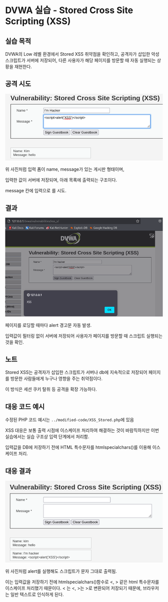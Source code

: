 # DVWA 실습 - Stored Cross Site Scripting (XSS)

## 실습 목적
DVWA의 Low 레벨 환경에서 Stored XSS 취약점을 확인하고, 공격자가 삽입한 악성 스크립트가 서버에 저장되어, 다른 사용자가 해당 페이지를 방문할 때 자동 실행되는 상황을 재현한다.

## 공격 시도
![XSS 공격 시도 화면](../screenshots/XSS_Stored_Before_Attack.png)

위 사진처럼 입력 폼이 name, message가 있는 게시판 형태이며, 

입력한 값이 서버에 저장되며, 아래 목록에 출력되는 구조이다.

message 칸에 입력으로  <script>alert('XSS')</script>를 시도.

## 결과
![XSS 공격 성공](../screenshots/XSS_Stored_Attack.png)

페이지를 로딩할 때마다 alert 경고문 자동 발생.

입력값이 필터링 없이 서버에 저장되어 사용자가 페이지를 방문할 때 스크립트 실행되는 것을 확인.

## 노트
Stored XSS는 공격자가 삽입한 스크립트가 서버나 db에 지속적으로 저장되어 페이지를 방문한 사람들에게 누구나 영향을 주는 취약점이다.

이 방식은 세션 쿠키 탈취 등 공격을 확장 가능하다.

## 대응 코드 예시
수정된 PHP 코드 예시는 `../modified-code/XSS_Stored.php`에 있음

XSS 대응은 보통 출력 시점에 이스케이프 처리하여 해결하는 것이 바람직하지만 이번 실습에서는 실습 구조상 입력 단계에서 처리함.

입력값을 DB에 저장하기 전에 HTML 특수문자를 htmlspecialchars()를 이용해 이스케이프 처리.

## 대응 결과
![XSS 차단 결과 화면](../screenshots/XSS_Stored_Blocked.png)

위 사진처럼 alert를 실행해도 스크립트가 문자 그대로 출력됨.

이는 입력값을 저장하기 전에 htmlspecialchars()함수로 <, > 같은 html 특수문자를 이스케이프 처리했기 때문이다. < 는 &lt;, >는 &gt;로 변환되어 저장되기 때문에, 브라우저는 일반 텍스트로 인식하게 된다.